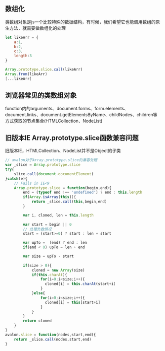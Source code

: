 ## 数组化
类数组对象是js一个比较特殊的数据结构，有时候，我们希望它也能调用数组的原生方法，就需要做数组化的处理
````js
let likeArr = {
    a:1,
    b:2,
    c:3,
    length:3
}

Array.prototype.slice.call(likeArr)
Array.from(likeArr)
[...likeArr]
````
## 浏览器常见的类数组对象
function内的arguments、document.forms、form.elements、document.links、document.getElementsByName、childNodes、children等方式获取的节点集合(HTMLCollection、NodeList)
## 旧版本IE Array.prototype.slice函数兼容问题
旧版本IE，HTMLCollection、NodeList并不是Object的子类
````js
// avalon对于Array.prototype.slice的兼容处理
var _slice = Array.prototype.slice
try{
   _slice.call(document.documentElement)
}catch(e){
    // Fails in IE<9
    Array.prototype.slice = function(begin,end){
        end = (typeof end !== 'undefined') ? end : this.length
        if(Array.isArray(this)){
            return _slice.call(this,begin,end)
        }

        var i, cloned, len = this.length
        
        var start = begin || 0
        // 处理负数情况
        start = (start>=0) ? start : len + start

        var upTo =  (end) ? end : len
        if(end < 0) upTo = len + end

        var size = upTo - start
      
        if(size > 0){
            cloned = new Array(size)
            if(this.charAt){
                for(i=0;i<size;i++){
                  cloned[i] = this.charAt(start+i)
                }
            }else{
                for(i=0;i<size;i++){
                  cloned[i] = this[start+i]
                }
            }
        }
        return cloned
    }
}
avalon.slice = function(nodes,start,end){
    return _slice.call(nodes,start,end)
}
````